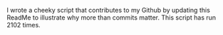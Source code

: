 I wrote a cheeky script that contributes to my Github by updating this ReadMe to illustrate why more than commits matter. This script has run 2102 times.